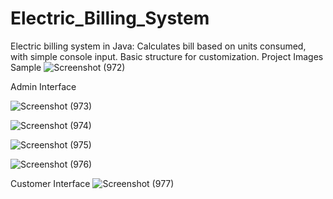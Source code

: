 # Electric_Billing_System
Electric billing system in Java: Calculates bill based on units consumed, with simple console input. Basic structure for customization.
Project Images Sample 
![Screenshot (972)](https://github.com/ananta224/Electric_Billing_System/assets/98830340/c25d8541-aaca-4f18-99e4-065514fc7901)

Admin Interface

![Screenshot (973)](https://github.com/ananta224/Electric_Billing_System/assets/98830340/1f703b51-15b6-463d-aa01-4014200d1995)

![Screenshot (974)](https://github.com/ananta224/Electric_Billing_System/assets/98830340/75109b02-8c8c-4d81-9db8-3f45b38c9415)

![Screenshot (975)](https://github.com/ananta224/Electric_Billing_System/assets/98830340/19aa6f5a-50dc-4e2d-846e-a5a84affa0f5)

![Screenshot (976)](https://github.com/ananta224/Electric_Billing_System/assets/98830340/cb10faf5-611c-44d5-99b9-fabf561e6652)

Customer Interface
![Screenshot (977)](https://github.com/ananta224/Electric_Billing_System/assets/98830340/b211d5d6-a426-4bc0-9fe6-8531b9412255)
